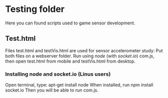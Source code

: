 # Testing folder
Here you can found scripts used to game sensor development.


## Test.html
Files test.html and testVis.html are used for sensor accelerometer study:
  Put both files on a webserver folder. Run using *node* (with *socket.io*) com.js, then open test.html from mobile and testVis.html from desktop.
  
### Installing node and socket.io (Linus users)
Open terminal, type:
  apt-get install node
When installed, run
  npm install socket.io
Then you will be able to run com.js.
